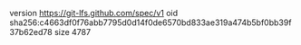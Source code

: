 version https://git-lfs.github.com/spec/v1
oid sha256:c4663df0f76abb7795d0d14f0de6570bd833ae319a474b5bf0bb39f37b62ed78
size 4787
